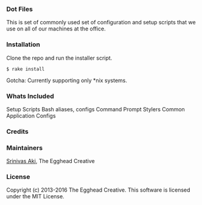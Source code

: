 ### Dot Files
This is set of commonly used set of configuration and setup scripts that we use on all of our machines at the office.

### Installation

Clone the repo and run the installer script.

```
$ rake install
```

Gotcha: Currently supporting only *nix systems.

### Whats Included
Setup Scripts
Bash aliases, configs
Command Prompt Stylers
Common Application Configs

### Credits

### Maintainers

[Srinivas Aki](http://github.com/saki), The Egghead Creative

### License

Copyright (c) 2013-2016 The Egghead Creative. This software is licensed under the MIT License.